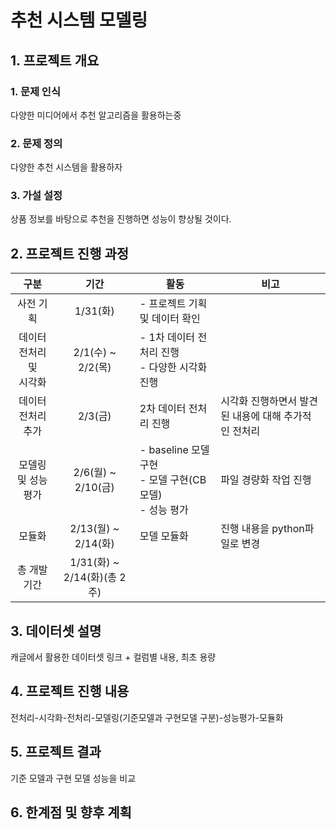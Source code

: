 # 추천 시스템 모델링
## 1. 프로젝트 개요
  ### 1. 문제 인식
  다양한 미디어에서 추천 알고리즘을 활용하는중
  ### 2. 문제 정의
  다양한 추천 시스템을 활용하자
  ### 3. 가설 설정
  상품 정보를 바탕으로 추천을 진행하면 성능이 향상될 것이다.
## 2. 프로젝트 진행 과정
  |구분|기간|활동|비고|
  |:---:|:---:|---|---|
  |사전 기획|1/31(화)|- 프로젝트 기획 및 데이터 확인||
  |데이터 전처리 및 <br> 시각화|2/1(수) ~ 2/2(목)|- 1차 데이터 전처리 진행 <br> - 다양한 시각화 진행||
  |데이터 전처리 추가 |2/3(금)|2차 데이터 전처리 진행|시각화 진행하면서 발견된 내용에 대해 추가적인 전처리|
  |모델링 및 성능 평가|2/6(월) ~ 2/10(금)|- baseline 모델 구현 <br> - 모델 구현(CB모델) <br> - 성능 평가|파일 경량화 작업 진행|
  |모듈화|2/13(월) ~ 2/14(화)|모델 모듈화|진행 내용을 python파일로 변경|
  |총 개발기간|1/31(화) ~ 2/14(화)(총 2주)|||
## 3. 데이터셋 설명
  캐글에서 활용한 데이터셋 링크 + 컬럼별 내용, 최초 용량
## 4. 프로젝트 진행 내용
  전처리-시각화-전처리-모델링(기준모델과 구현모델 구분)-성능평가-모듈화
## 5. 프로젝트 결과
  기준 모델과 구현 모델 성능을 비교
## 6. 한계점 및 향후 계획
